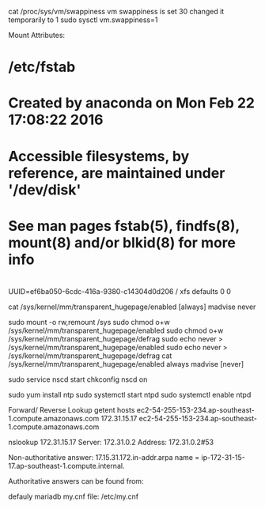 cat /proc/sys/vm/swappiness
vm swappiness is set 30
changed it temporarily to 1
sudo sysctl vm.swappiness=1

Mount Attributes:
#
# /etc/fstab
# Created by anaconda on Mon Feb 22 17:08:22 2016
#
# Accessible filesystems, by reference, are maintained under '/dev/disk'
# See man pages fstab(5), findfs(8), mount(8) and/or blkid(8) for more info
#
UUID=ef6ba050-6cdc-416a-9380-c14304d0d206 /                       xfs     defaults        0 0

cat /sys/kernel/mm/transparent_hugepage/enabled
[always] madvise never

sudo mount -o rw,remount /sys
sudo chmod o+w /sys/kernel/mm/transparent_hugepage/enabled
sudo chmod o+w /sys/kernel/mm/transparent_hugepage/defrag
sudo echo never > /sys/kernel/mm/transparent_hugepage/enabled
sudo echo never > /sys/kernel/mm/transparent_hugepage/defrag
cat /sys/kernel/mm/transparent_hugepage/enabled
always madvise [never]

sudo service nscd start
chkconfig nscd  on

sudo yum install ntp
sudo systemctl start ntpd
sudo systemctl enable ntpd

Forward/ Reverse Lookup
getent hosts ec2-54-255-153-234.ap-southeast-1.compute.amazonaws.com
172.31.15.17    ec2-54-255-153-234.ap-southeast-1.compute.amazonaws.com

nslookup 172.31.15.17
Server:         172.31.0.2
Address:        172.31.0.2#53

Non-authoritative answer:
17.15.31.172.in-addr.arpa       name = ip-172-31-15-17.ap-southeast-1.compute.internal.

Authoritative answers can be found from:

defauly mariadb my.cnf file: /etc/my.cnf
